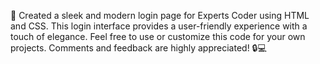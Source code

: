 🚀 Created a sleek and modern login page for Experts Coder using HTML and CSS. 
This login interface provides a user-friendly experience with a touch of elegance. 
Feel free to use or customize this code for your own projects. 
Comments and feedback are highly appreciated! 🔒💻
